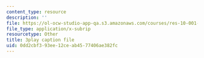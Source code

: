 ```yaml
---
content_type: resource
description: ''
file: https://ol-ocw-studio-app-qa.s3.amazonaws.com/courses/res-10-001-making-science-and-engineering-pictures-a-practical-guide-to-presenting-your-work-spring-2016/0dd2cbf393ee12ceab4577406ae382fc_sKYY6o71iNM.srt
file_type: application/x-subrip
resourcetype: Other
title: 3play caption file
uid: 0dd2cbf3-93ee-12ce-ab45-77406ae382fc
---
```

